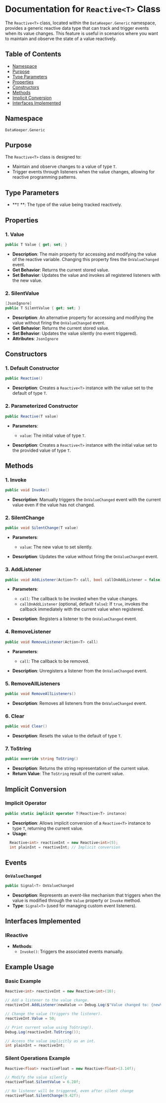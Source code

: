 # Documentation for `Reactive<T>` Class
The `Reactive<T>` class, located within the `DataKeeper.Generic` namespace, provides a generic reactive data type that can track and trigger events when its value changes. This feature is useful in scenarios where you want to maintain and observe the state of a value reactively.
## Table of Contents
- [Namespace](https://github.com/Allasstar/data-keeper/blob/main/Documentation~/Reactive.md#namespace)
- [Purpose](https://github.com/Allasstar/data-keeper/blob/main/Documentation~/Reactive.md#purpose)
- [Type Parameters](https://github.com/Allasstar/data-keeper/blob/main/Documentation~/Reactive.md#type-parameters)
- [Properties](https://github.com/Allasstar/data-keeper/blob/main/Documentation~/Reactive.md#properties)
- [Constructors](https://github.com/Allasstar/data-keeper/blob/main/Documentation~/Reactive.md#constructors)
- [Methods](https://github.com/Allasstar/data-keeper/blob/main/Documentation~/Reactive.md#methods)
- [Implicit Conversion](https://github.com/Allasstar/data-keeper/blob/main/Documentation~/Reactive.md#implicit-conversion)
- [Interfaces Implemented](https://github.com/Allasstar/data-keeper/blob/main/Documentation~/Reactive.md#interfaces-implemented)

## Namespace
`DataKeeper.Generic`
## Purpose
The `Reactive<T>` class is designed to:
- Maintain and observe changes to a value of type `T`.
- Trigger events through listeners when the value changes, allowing for reactive programming patterns.

## Type Parameters
- **`T` **: The type of the value being tracked reactively.

## Properties
### 1. **Value**
``` c#
public T Value { get; set; }
```
- **Description**: The main property for accessing and modifying the value of the reactive variable. Changing this property fires the `OnValueChanged` event.
- **Get Behavior**: Returns the current stored value.
- **Set Behavior**: Updates the value and invokes all registered listeners with the new value.

### 2. **SilentValue**
``` c#
[JsonIgnore]
public T SilentValue { get; set; }
```
- **Description**: An alternative property for accessing and modifying the value without firing the `OnValueChanged` event.
- **Get Behavior**: Returns the current stored value.
- **Set Behavior**: Updates the value silently (no event triggered).
- **Attributes**: `JsonIgnore`

## Constructors
### 1. **Default Constructor**
``` c#
public Reactive()
```
- **Description**: Creates a `Reactive<T>` instance with the value set to the default of type `T`.

### 2. **Parameterized Constructor**
``` c#
public Reactive(T value)
```
- **Parameters**:
    - `value`: The initial value of type `T`.

- **Description**: Creates a `Reactive<T>` instance with the initial value set to the provided value of type `T`.

## Methods
### 1. **Invoke**
``` c#
public void Invoke()
```
- **Description**: Manually triggers the `OnValueChanged` event with the current value even if the value has not changed.

### 2. **SilentChange**
``` c#
public void SilentChange(T value)
```
- **Parameters**:
    - `value`: The new value to set silently.

- **Description**: Updates the value without firing the `OnValueChanged` event.

### 3. **AddListener**
``` c#
public void AddListener(Action<T> call, bool callOnAddListener = false)
```
- **Parameters**:
    - `call`: The callback to be invoked when the value changes.
    - `callOnAddListener` (optional, default `false`): If `true`, invokes the callback immediately with the current value when registered.

- **Description**: Registers a listener to the `OnValueChanged` event.

### 4. **RemoveListener**
``` c#
public void RemoveListener(Action<T> call)
```
- **Parameters**:
    - `call`: The callback to be removed.

- **Description**: Unregisters a listener from the `OnValueChanged` event.

### 5. **RemoveAllListeners**
``` c#
public void RemoveAllListeners()
```
- **Description**: Removes all listeners from the `OnValueChanged` event.

### 6. **Clear**
``` c#
public void Clear()
```
- **Description**: Resets the value to the default of type `T`.

### 7. **ToString**
``` c#
public override string ToString()
```
- **Description**: Returns the string representation of the current value.
- **Return Value**: The `ToString` result of the current value.

## Implicit Conversion
### Implicit Operator
``` c#
public static implicit operator T(Reactive<T> instance)
```
- **Description**: Allows implicit conversion of a `Reactive<T>` instance to type `T`, returning the current value.
- **Usage**:
``` c#
  Reactive<int> reactiveInt = new Reactive<int>(5);
  int plainInt = reactiveInt; // Implicit conversion
```
## Events
### `OnValueChanged`
``` c#
public Signal<T> OnValueChanged
```
- **Description**: Represents an event-like mechanism that triggers when the value is modified through the `Value` property or `Invoke` method.
- **Type**: `Signal<T>` (used for managing custom event listeners).

## Interfaces Implemented
### IReactive
- **Methods**:
    - `Invoke()`: Triggers the associated events manually.

## Example Usage
### Basic Example
``` c#
Reactive<int> reactiveInt = new Reactive<int>(10);

// Add a listener to the value change.
reactiveInt.AddListener(newValue => Debug.Log($"Value changed to: {newValue}"));

// Change the value (triggers the listener).
reactiveInt.Value = 50;

// Print current value using ToString().
Debug.Log(reactiveInt.ToString());

// Access the value implicitly as an int.
int plainInt = reactiveInt;
```
### Silent Operations Example
``` c#
Reactive<float> reactiveFloat = new Reactive<float>(3.14f);

// Modify the value silently
reactiveFloat.SilentValue = 6.28f;

// No listener will be triggered, even after silent change
reactiveFloat.SilentChange(9.42f);
```
